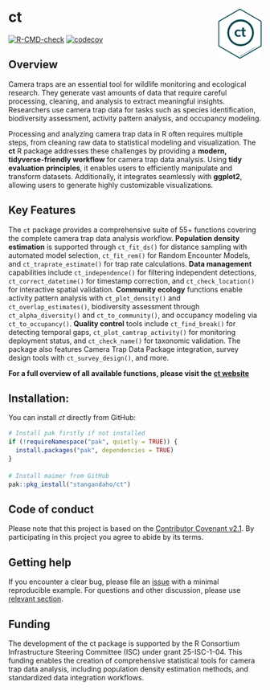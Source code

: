 # ct <a href="https://stangandaho.github.io/ct/"><img src="man/figures/logo.png" align="right" height="100" alt="ct website" /></a>

<!-- badges: start -->
[![R-CMD-check](https://github.com/stangandaho/ct/actions/workflows/R-CMD-check.yaml/badge.svg)](https://github.com/stangandaho/ct/actions/workflows/R-CMD-check.yaml)
[![codecov](https://codecov.io/gh/stangandaho/ct/graph/badge.svg?token=EPD6MHT0SG)](https://app.codecov.io/gh/stangandaho/ct)
<!-- badges: end -->

## Overview
Camera traps are an essential tool for wildlife monitoring and ecological research. 
They generate vast amounts of data that require careful processing, cleaning, and 
analysis to extract meaningful insights. Researchers use camera trap data for tasks 
such as species identification, biodiversity assessment, activity pattern analysis, 
and occupancy modeling.

Processing and analyzing camera trap data in R often requires multiple steps, 
from cleaning raw data to statistical modeling and visualization. The **ct** 
R package addresses these challenges by providing a **modern, tidyverse-friendly workflow** 
for camera trap data analysis. Using **tidy evaluation principles**, it enables 
users to efficiently manipulate and transform datasets. Additionally, it integrates 
seamlessly with **ggplot2**, allowing users to generate highly customizable 
visualizations.

## Key Features

The `ct` package provides a comprehensive suite of 55+ functions covering the 
complete camera trap data analysis workflow. **Population density estimation** 
is supported through `ct_fit_ds()` for distance sampling with automated model 
selection, `ct_fit_rem()` for Random Encounter Models, and `ct_traprate_estimate()` 
for trap rate calculations. **Data management** capabilities include `ct_independence()` 
for filtering independent detections, `ct_correct_datetime()` for timestamp correction, 
and `ct_check_location()` for interactive spatial validation. **Community ecology** 
functions enable activity pattern analysis with `ct_plot_density()` and 
`ct_overlap_estimates()`, biodiversity assessment through `ct_alpha_diversity()` 
and `ct_to_community()`, and occupancy modeling via `ct_to_occupancy()`. 
**Quality control** tools include `ct_find_break()` for detecting temporal gaps, 
`ct_plot_camtrap_activity()` for monitoring deployment status, and `ct_check_name()` 
for taxonomic validation. The package also features Camera Trap Data Package integration, 
survey design tools with `ct_survey_design()`, and more.

**For a full overview of all available functions, please visit the [ct website](https://stangandaho.github.io/ct/reference/index.html)**

## Installation:
You can install *ct* directly from GitHub:

```R
# Install pak firstly if not installed
if (!requireNamespace("pak", quietly = TRUE)) {
  install.packages("pak", dependencies = TRUE)
}

# Install maimer from GitHub
pak::pkg_install("stangandaho/ct")
```

## Code of conduct
Please note that this project is based on the [Contributor Covenant v2.1](https://github.com/stangandaho/ct/blob/main/CODE_OF_CONDUCT.md). 
By participating in this project you agree to abide by its terms.

## Getting help
If you encounter a clear bug, please file an [issue](https://github.com/stangandaho/ct/issues) with a minimal reproducible 
example. For questions and other discussion, please use [relevant section](https://github.com/stangandaho/ct/discussions).

## Funding
The development of the ct package is supported by the R Consortium Infrastructure 
Steering Committee (ISC) under grant 25-ISC-1-04. This funding enables the creation 
of comprehensive statistical tools for camera trap data analysis, including population 
density estimation methods, and standardized data integration workflows. 
